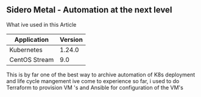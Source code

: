 
## Sidero Metal - Automation at the next level


What ive used in this Article

| Application | Version |
| ------------- | ------------- |
| Kubernetes  | 1.24.0  |
| CentOS Stream  | 9.0  |

This is by far one of the best way to archive automation of K8s deployment and life cycle mangement ive come to experience so far, i used to do Terraform to provision VM 's and Ansible for configuration of the VM's 
